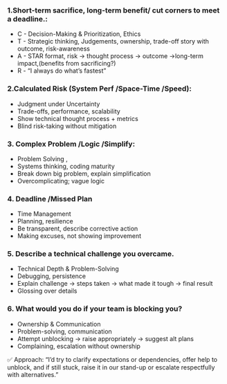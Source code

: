 ### 1.Short-term sacrifice, long-term benefit/ cut corners to meet a deadline.:
- C - Decision-Making & Prioritization, Ethics 	
- T - Strategic thinking, Judgements, ownership, trade-off story with outcome, risk-awareness
- A - STAR format, risk → thought process → outcome →long-term impact,(benefits from sacrificing?) 	
- R - “I always do what’s fastest” 

### 2.Calculated Risk (System Perf /Space-Time /Speed):	
- Judgment under Uncertainty	
- Trade-offs, performance, scalability	
- Show technical thought process + metrics	
- Blind risk-taking without mitigation

### 3. Complex Problem /Logic /Simplify:	
- Problem Solving , 	
- Systems thinking, coding maturity	
- Break down big problem, explain simplification	
- Overcomplicating; vague logic

### 4. Deadline /Missed Plan	
- Time Management	
- Planning, resilience	
- Be transparent, describe corrective action	
- Making excuses, not showing improvement

### 5. Describe a technical challenge you overcame. 
- Technical Depth & Problem-Solving 
- Debugging, persistence 
- Explain challenge → steps taken → what made it tough → final result 
- Glossing over details 

### 6. What would you do if your team is blocking you? 
- Ownership & Communication 
- Problem-solving, communication 
- Attempt unblocking → raise appropriately → suggest alt plans 
- Complaining, escalation without ownership 

 ✅ Approach: “I’d try to clarify expectations or dependencies, offer help to unblock, 
and if still stuck, raise it in our stand-up or escalate respectfully with alternatives.” 



